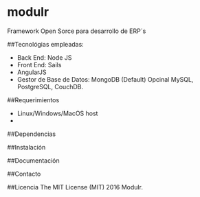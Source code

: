 # modulr

Framework Open Sorce para desarrollo de ERP´s

##Tecnológias empleadas:
  - Back End:   Node JS
  - Front End:  Sails
  - AngularJS
  - Gestor de Base de Datos: MongoDB (Default) Opcinal MySQL, PostgreSQL, CouchDB. 

##Requerimientos
  - Linux/Windows/MacOS host
  -
##Dependencias

##Instalación

##Documentación

##Contacto

##Licencia 
The MIT License (MIT) 2016 Modulr.  

